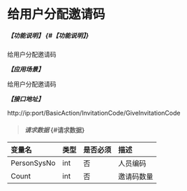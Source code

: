 # 给用户分配邀请码

##### _【功能说明】_ {#【功能说明】}

给用户分配邀请码

_**【应用场景】**_

给用户分配邀请码

_**【接口地址】**_

http://ip:port/BasicAction/InvitationCode/GiveInvitationCode

> #### _请求数据_ {#请求数据}

| 变量名 | 类型 | 是否必须 | 描述 |
| :--- | :--- | :--- | :--- |
| PersonSysNo|int| 否 | 人员编码|
| Count|int| 否 | 邀请码数量|








